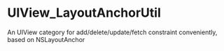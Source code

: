 # UIView_LayoutAnchorUtil
An UIView category for add/delete/update/fetch constraint conveniently, based on NSLayoutAnchor
